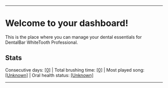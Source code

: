 
***

# Welcome to your dashboard!

This is the place where you can manage your dental essentials for DentalBar WhiteTooth Professional.

## Stats

Consecutive days: [[0]](/Dashboard/Statistics/Consecutive_days.yml) | Total brushing time: [[0]](/Dashboard/Statistics/Time.yml) | Most played song: [[Unknown]](/Dashboard/Statistics/MusicStats.yml) | Oral health status: [[Unknown]](https://www.example.com/)

***
